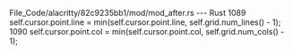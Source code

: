 File_Code/alacritty/82c9235bb1/mod/mod_after.rs --- Rust
                                                                                                                                                          1089         self.cursor.point.line = min(self.cursor.point.line, self.grid.num_lines() - 1);
                                                                                                                                                          1090         self.cursor.point.col = min(self.cursor.point.col, self.grid.num_cols() - 1);


